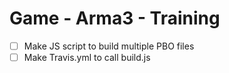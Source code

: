 # Game - Arma3 - Training

- [ ] Make JS script to build multiple PBO files
- [ ] Make Travis.yml to call build.js
